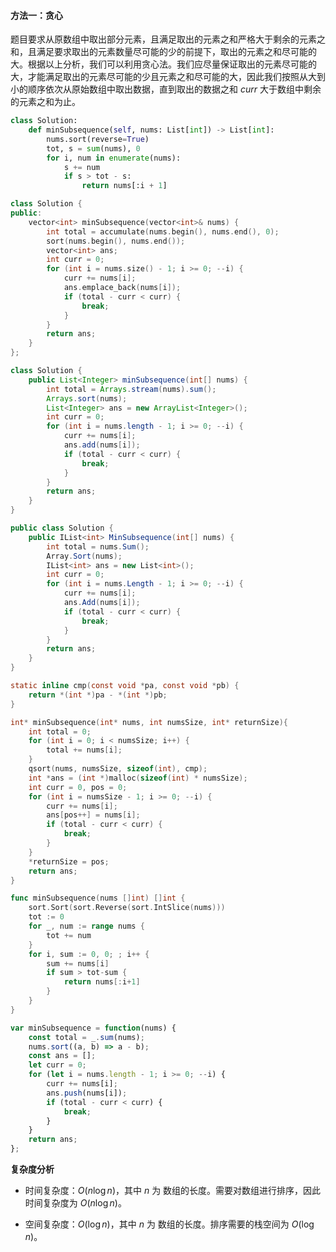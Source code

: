 #### 方法一：贪心

题目要求从原数组中取出部分元素，且满足取出的元素之和严格大于剩余的元素之和，且满足要求取出的元素数量尽可能的少的前提下，取出的元素之和尽可能的大。根据以上分析，我们可以利用贪心法。我们应尽量保证取出的元素尽可能的大，才能满足取出的元素尽可能的少且元素之和尽可能的大，因此我们按照从大到小的顺序依次从原始数组中取出数据，直到取出的数据之和 $\textit{curr}$ 大于数组中剩余的元素之和为止。

```Python [sol1-Python3]
class Solution:
    def minSubsequence(self, nums: List[int]) -> List[int]:
        nums.sort(reverse=True)
        tot, s = sum(nums), 0
        for i, num in enumerate(nums):
            s += num
            if s > tot - s:
                return nums[:i + 1]
```

```C++ [sol1-C++]
class Solution {
public:
    vector<int> minSubsequence(vector<int>& nums) {
        int total = accumulate(nums.begin(), nums.end(), 0);
        sort(nums.begin(), nums.end());
        vector<int> ans;
        int curr = 0;
        for (int i = nums.size() - 1; i >= 0; --i) {
            curr += nums[i];
            ans.emplace_back(nums[i]);
            if (total - curr < curr) {
                break;
            }
        }
        return ans;
    }
};
```

```Java [sol1-Java]
class Solution {
    public List<Integer> minSubsequence(int[] nums) {
        int total = Arrays.stream(nums).sum();
        Arrays.sort(nums);
        List<Integer> ans = new ArrayList<Integer>();
        int curr = 0;
        for (int i = nums.length - 1; i >= 0; --i) {
            curr += nums[i];
            ans.add(nums[i]);
            if (total - curr < curr) {
                break;
            }
        }
        return ans;
    }
}
```

```C# [sol1-C#]
public class Solution {
    public IList<int> MinSubsequence(int[] nums) {
        int total = nums.Sum();
        Array.Sort(nums);
        IList<int> ans = new List<int>();
        int curr = 0;
        for (int i = nums.Length - 1; i >= 0; --i) {
            curr += nums[i];
            ans.Add(nums[i]);
            if (total - curr < curr) {
                break;
            }
        }
        return ans;
    }
}
```

```C [sol1-C]
static inline cmp(const void *pa, const void *pb) {
    return *(int *)pa - *(int *)pb;
}

int* minSubsequence(int* nums, int numsSize, int* returnSize){
    int total = 0;
    for (int i = 0; i < numsSize; i++) {
        total += nums[i];
    }
    qsort(nums, numsSize, sizeof(int), cmp);
    int *ans = (int *)malloc(sizeof(int) * numsSize);
    int curr = 0, pos = 0;
    for (int i = numsSize - 1; i >= 0; --i) {
        curr += nums[i];
        ans[pos++] = nums[i];
        if (total - curr < curr) {
            break;
        }
    }
    *returnSize = pos;
    return ans;
}
```

```go [sol1-Golang]
func minSubsequence(nums []int) []int {
    sort.Sort(sort.Reverse(sort.IntSlice(nums)))
    tot := 0
    for _, num := range nums {
        tot += num
    }
    for i, sum := 0, 0; ; i++ {
        sum += nums[i]
        if sum > tot-sum {
            return nums[:i+1]
        }
    }
}
```

```JavaScript [sol1-JavaScript]
var minSubsequence = function(nums) {
    const total = _.sum(nums);
    nums.sort((a, b) => a - b);
    const ans = [];
    let curr = 0;
    for (let i = nums.length - 1; i >= 0; --i) {
        curr += nums[i];
        ans.push(nums[i]);
        if (total - curr < curr) {
            break;
        }
    }
    return ans;
};
```

**复杂度分析**

- 时间复杂度：$O(n\log n)$，其中 $n$ 为 数组的长度。需要对数组进行排序，因此时间复杂度为 $O(n\log n)$。

- 空间复杂度：$O(\log n)$，其中 $n$ 为 数组的长度。排序需要的栈空间为 $O(\log n)$。
